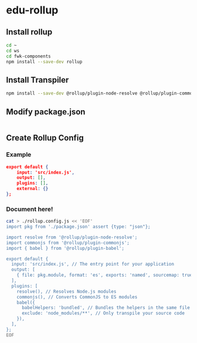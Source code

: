 # edu-rollup

## Install rollup

```bash
cd ~
cd ws
cd fwk-components
npm install --save-dev rollup
```


## Install Transpiler

```bash
npm install --save-dev @rollup/plugin-node-resolve @rollup/plugin-commonjs @rollup/plugin-babel
```

## Modify package.json

```bash
```


## Create Rollup Config

### Example

```json
export default {
    input: 'src/index.js',
    output: [],
    plugins: [],
    external: {}
};
```

### Document here!

```bash
cat > ./rollup.config.js << 'EOF'
import pkg from './package.json' assert {type: "json"};

import resolve from '@rollup/plugin-node-resolve';
import commonjs from '@rollup/plugin-commonjs';
import { babel } from '@rollup/plugin-babel';

export default {
  input: 'src/index.js', // The entry point for your application
  output: [
    { file: pkg.module, format: 'es', exports: 'named', sourcemap: true },
  ],
  plugins: [
    resolve(), // Resolves Node.js modules
    commonjs(), // Converts CommonJS to ES modules
    babel({
      babelHelpers: 'bundled', // Bundles the helpers in the same file
      exclude: 'node_modules/**', // Only transpile your source code
    }),
  ],
};
EOF
```
